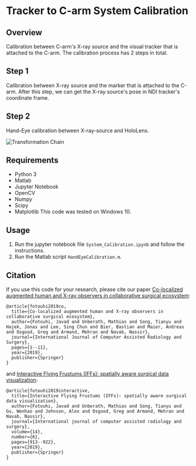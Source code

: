 # Tracker to C-arm System Calibration

## Overview
Calibration between C-arm's X-ray source and the visual tracker that is attached to the C-arm. The calibration process has 2 steps in total.

## Step 1 
Calibration between X-ray source and the marker that is attached to the C-arm. After this step, we can get the X-ray source's pose in NDI tracker's coordinate frame.

## Step 2
Hand-Eye calibration between X-ray-source and HoloLens. 

![Transformation Chain](https://raw.githubusercontent.com/stytim/Tracker-to-C-arm-System-Calibration/master/Readme_Images/calbration.jpg)

## Requirements
* Python 3
* Matlab
* Jupyter Notebook
* OpenCV
* Numpy
* Scipy
* Matplotlib
This code was tested on Windows 10. 

## Usage
1. Run the jupyter notebook file `System_Calibration.ipynb` and follow the instructions.
2. Run the Matlab script `HandEyeCalibration.m`.

## Citation
If you use this code for your research, please cite our paper <a href="https://link.springer.com/article/10.1007/s11548-019-02035-8">Co-localized augmented human and X-ray observers in collaborative surgical ecosystem</a>:

```
@article{fotouhi2019co,
  title={Co-localized augmented human and X-ray observers in collaborative surgical ecosystem},
  author={Fotouhi, Javad and Unberath, Mathias and Song, Tianyu and Hajek, Jonas and Lee, Sing Chun and Bier, Bastian and Maier, Andreas and Osgood, Greg and Armand, Mehran and Navab, Nassir},
  journal={International Journal of Computer Assisted Radiology and Surgery},
  pages={1--11},
  year={2019},
  publisher={Springer}
}
```
and <a href="https://link.springer.com/article/10.1007/s11548-019-01943-z">Interactive Flying Frustums (IFFs): spatially aware surgical data visualization</a>:

```
@article{fotouhi2019interactive,
  title={Interactive Flying Frustums (IFFs): spatially aware surgical data visualization},
  author={Fotouhi, Javad and Unberath, Mathias and Song, Tianyu and Gu, Wenhao and Johnson, Alex and Osgood, Greg and Armand, Mehran and Navab, Nassir},
  journal={International journal of computer assisted radiology and surgery},
  volume={14},
  number={6},
  pages={913--922},
  year={2019},
  publisher={Springer}
}
```
